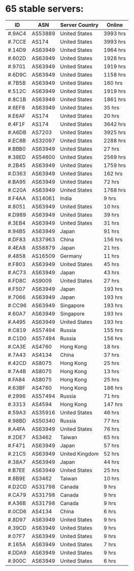 # 65 stable servers:

| ID | ASN | Server Country | Online |
| ------ | ------ | ------ | ------ |
| #.9AC4 | AS53889 | United States | 3993 hrs |
| #.7CCE | AS174 | United States | 3993 hrs |
| #.14D9 | AS63949 | United States | 1964 hrs |
| #.602D | AS63949 | United States | 1928 hrs |
| #.9701 | AS63949 | United States | 1919 hrs |
| #.6D9C | AS63949 | United States | 1158 hrs |
| #.7B5B | AS63949 | United States | 160 hrs |
| #.512C | AS63949 | United States | 1919 hrs |
| #.8C1B | AS63949 | United States | 1861 hrs |
| #.6EF8 | AS63949 | United States | 35 hrs |
| #.E6AF | AS174 | United States | 20 hrs |
| #.4F1F | AS174 | United States | 3642 hrs |
| #.A6DB | AS7203 | United States | 3925 hrs |
| #.EC8B | AS32097 | United States | 2288 hrs |
| #.BBB0 | AS63949 | United States | 27 hrs |
| #.38ED | AS54600 | United States | 2569 hrs |
| #.2B45 | AS63949 | United States | 1759 hrs |
| #.D363 | AS63949 | United States | 162 hrs |
| #.BA95 | AS63949 | United States | 72 hrs |
| #.C20A | AS63949 | United States | 1768 hrs |
| #.F4AA | AS14061 | India | 9 hrs |
| #.8051 | AS63949 | United States | 10 hrs |
| #.D989 | AS63949 | United States | 39 hrs |
| #.3EB4 | AS63949 | United States | 31 hrs |
| #.94B5 | AS63949 | Japan | 91 hrs |
| #.DF83 | AS37963 | China | 156 hrs |
| #.4EA8 | AS58879 | Japan | 21 hrs |
| #.4858 | AS16509 | Germany | 11 hrs |
| #.F803 | AS63949 | United States | 45 hrs |
| #.AC73 | AS63949 | Japan | 43 hrs |
| #.FD8C | AS9009 | United States | 27 hrs |
| #.F507 | AS63949 | Japan | 193 hrs |
| #.7066 | AS63949 | Japan | 193 hrs |
| #.CC96 | AS63949 | Singapore | 193 hrs |
| #.60A7 | AS63949 | Singapore | 193 hrs |
| #.A495 | AS63949 | United States | 193 hrs |
| #.C819 | AS57494 | Russia | 155 hrs |
| #.C1D0 | AS57494 | Russia | 156 hrs |
| #.CA3E | AS4760 | Hong Kong | 18 hrs |
| #.7A43 | AS4134 | China | 37 hrs |
| #.42CD | AS8075 | Hong Kong | 25 hrs |
| #.7A4B | AS8075 | Hong Kong | 13 hrs |
| #.FA84 | AS8075 | Hong Kong | 25 hrs |
| #.63BF | AS4760 | Hong Kong | 186 hrs |
| #.2996 | AS57494 | Russia | 71 hrs |
| #.3313 | AS4594 | Hong Kong | 147 hrs |
| #.59A3 | AS35916 | United States | 46 hrs |
| #.98BD | AS50340 | Russia | 77 hrs |
| #.A4FA | AS63949 | United States | 76 hrs |
| #.2DE7 | AS3462 | Taiwan | 65 hrs |
| #.F471 | AS63949 | Japan | 57 hrs |
| #.21C5 | AS63949 | United Kingdom | 52 hrs |
| #.38A7 | AS63949 | Japan | 44 hrs |
| #.B7EE | AS63949 | United States | 25 hrs |
| #.8B9E | AS3462 | Taiwan | 10 hrs |
| #.D2CD | AS31798 | Canada | 9 hrs |
| #.CA79 | AS31798 | Canada | 9 hrs |
| #.A36B | AS31798 | Canada | 9 hrs |
| #.0CD6 | AS4134 | China | 6 hrs |
| #.8D97 | AS63949 | United States | 9 hrs |
| #.39CD | AS63949 | United States | 9 hrs |
| #.07F7 | AS63949 | United States | 9 hrs |
| #.165A | AS63949 | United States | 7 hrs |
| #.DDA9 | AS63949 | United States | 9 hrs |
| #.900C | AS63949 | United States | 6 hrs |

